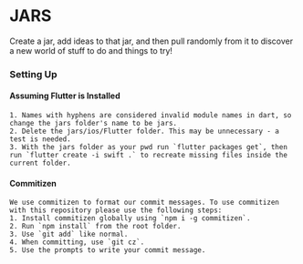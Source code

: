 # JARS
Create a jar, add ideas to that jar, and then pull randomly from it to discover a new world of stuff to do and things to try!

### Setting Up
#### Assuming Flutter is Installed
    1. Names with hyphens are considered invalid module names in dart, so change the jars folder's name to be jars.
    2. Delete the jars/ios/Flutter folder. This may be unnecessary - a test is needed.
    3. With the jars folder as your pwd run `flutter packages get`, then run `flutter create -i swift .` to recreate missing files inside the current folder.
#### Commitizen
    We use commitizen to format our commit messages. To use commitizen with this repository please use the following steps:
    1. Install commitizen globally using `npm i -g commitizen`.
    2. Run `npm install` from the root folder.
    3. Use `git add` like normal.
    4. When committing, use `git cz`.
    5. Use the prompts to write your commit message.
